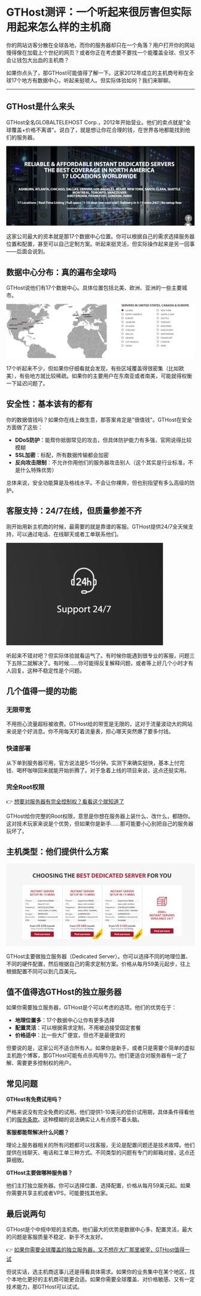# GTHost测评：一个听起来很厉害但实际用起来怎么样的主机商

你的网站访客分散在全球各地，而你的服务器却只在一个角落？用户打开你的网站慢得像在加载上个世纪的网页？或者你正在考虑要不要找一个能覆盖全球、但又不会让钱包大出血的主机商？

如果你点头了，那GTHost可能值得了解一下。这家2012年成立的主机商号称在全球17个地方有数据中心，听起来挺唬人。但实际体验如何？我们来聊聊。

---

## GTHost是什么来头

GTHost全名GLOBALTELEHOST Corp.，2012年开始营业。他们的卖点就是"全球覆盖+价格不离谱"。说白了，就是想让你花合理的钱，在世界各地都能找到他们的服务器。

![GTHost官网首页界面](image/83725582556.webp)

这家公司最大的资本就是那17个数据中心位置。你可以根据自己的需求选择服务器位置和配置，甚至可以自己定制方案。听起来挺灵活，但实际操作起来是另一回事——后面会说到。

## 数据中心分布：真的遍布全球吗

GTHost说他们有17个数据中心。具体位置包括北美、欧洲、亚洲的一些主要城市。

![GTHost数据中心分布地图](image/964715341074.webp)

17个听起来不少，但如果你仔细看就会发现，有些区域覆盖得很密集（比如欧美），有些地方就比较稀疏。如果你的主要用户在东南亚或者南美，可能就得权衡一下延迟问题了。

## 安全性：基本该有的都有

你的数据值钱吗？如果你在线上做生意，那答案肯定是"很值钱"。GTHost在安全方面做了这些：

- **DDoS防护**：能帮你抵御常见的攻击，但具体防护能力有多强，官网说得比较模糊
- **SSL加密**：标配，所有数据传输都会加密
- **反向攻击限制**：不允许你用他们的服务器攻击别人（这个其实是行业标准，不是什么特殊优势）

总体来说，安全功能算是及格线水平。不会让你裸奔，但也别指望有多么高级的防护。

## 客服支持：24/7在线，但质量参差不齐

刚开始用新主机商的时候，最需要的就是靠谱的客服。GTHost提供24/7全天候支持，可以通过电话、在线聊天或者工单联系他们。

![GTHost客服支持渠道](image/8777772917870.webp)

听起来不错对吧？但实际体验就看运气了。有时候你能遇到很专业的客服，问题三下五除二就解决了。有时候……你可能得反复解释问题，或者等上好几个小时才有人回复。这种不稳定性是个问题。

## 几个值得一提的功能

### 无限带宽

不用担心流量超标被收费。GTHost给的带宽是无限的，这对于流量波动大的网站来说是个好消息。你不用每天盯着流量表，担心哪天突然爆了要多付钱。

### 快速部署

从下单到服务器可用，官方说法是5-15分钟。实测下来确实挺快，基本上付完钱、喝杯咖啡回来就能开始折腾了。对于急着上线的项目来说，这点还挺实用。

### 完全Root权限

👉 [想要对服务器有完全控制权？看看这个就知道了](https://cp.gthost.com/en/join/72c7e6b2fc118929f9ede2978f008806)

GTHost给你完整的Root权限，意思是你想在服务器上装什么、改什么，都随你。这对技术玩家来说是个优势，但如果你是新手……那可能要小心别把自己的服务器玩坏了。

## 主机类型：他们提供什么方案

![GTHost提供的主机方案类型](image/564394085196152.webp)

GTHost主要做独立服务器（Dedicated Server）。你可以选择不同的地理位置、不同的硬件配置，然后根据自己的需求定制方案。价格从每月59美元起步，往上根据配置不同可以到几百美元。

## 值不值得选GTHost的独立服务器

如果你需要独立服务器，GTHost是个可以考虑的选项。他们的优势在于：

- **地理位置多**：17个数据中心让你有更多选择
- **配置灵活**：可以根据需求定制，不用被迫接受固定套餐
- **价格适中**：比一些大厂便宜，但也不是最便宜的

但要说的是，这家公司不适合所有人。如果你是新手，或者只是需要个简单的虚拟主机跑个博客，那GTHost可能有点杀鸡用牛刀。他们更适合对服务器有一定了解、需要更多控制权的用户。

## 常见问题

**GTHost有免费试用吗？**

严格来说没有完全免费的试用。他们提供1-10美元的低价试用期，具体条件得看他们的[服务条款](https://cp.gthost.com/en/page/terms?_ga=2.179979619.656792361.1655286311-1729963139.1655286311)。这种模糊的说法确实让人有点摸不着头脑。

**客服都能帮解决什么问题？**

理论上服务器相关的所有问题都可以找客服，无论是配置问题还是技术故障。他们提供在线聊天、电话和工单三种方式。不同类型的问题有专门的邮箱对接，这点还算细致。

**GTHost主要做哪种服务器？**

他们主打独立服务器。你可以选择位置、选择配置，价格从每月59美元起。如果你需要共享主机或者VPS，可能要找其他家。

## 最后说两句

GTHost是个中规中矩的主机商。他们最大的优势是数据中心多、配置灵活，最大的问题是客服质量不稳定、新手不太友好。

👉 [如果你需要全球覆盖的独立服务器，又不想在大厂那里被宰，GTHost值得一试](https://cp.gthost.com/en/join/72c7e6b2fc118929f9ede2978f008806)

但说实话，选主机商这事儿还是得看具体需求。如果你的业务集中在某个地区，找个本地化更好的主机商可能更合适。如果你需要全球覆盖、对价格敏感、又有一定技术能力，那GTHost可以试试。
